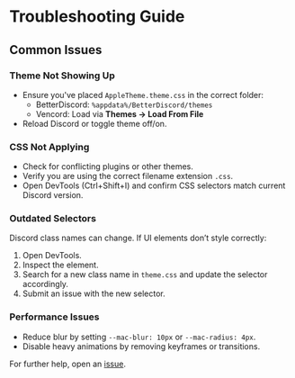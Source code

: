 # Troubleshooting Guide

## Common Issues

### Theme Not Showing Up
- Ensure you've placed `AppleTheme.theme.css` in the correct folder:
  - BetterDiscord: `%appdata%/BetterDiscord/themes`
  - Vencord: Load via **Themes → Load From File**
- Reload Discord or toggle theme off/on.

### CSS Not Applying
- Check for conflicting plugins or other themes.
- Verify you are using the correct filename extension `.css`.
- Open DevTools (Ctrl+Shift+I) and confirm CSS selectors match current Discord version.

### Outdated Selectors
Discord class names can change. If UI elements don’t style correctly:
1. Open DevTools.
2. Inspect the element.
3. Search for a new class name in `theme.css` and update the selector accordingly.
4. Submit an issue with the new selector.

### Performance Issues
- Reduce blur by setting `--mac-blur: 10px` or `--mac-radius: 4px`.
- Disable heavy animations by removing keyframes or transitions.

For further help, open an [issue](https://github.com/<your-username>/discord-apple-theme/issues/new/choose).
